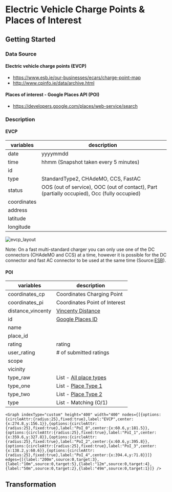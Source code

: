 # Electric Vehicle Charge Points & Places of Interest

## Getting Started

### Data Source

#### Electric vehicle charge points (EVCP)
* https://www.esb.ie/our-businesses/ecars/charge-point-map
* http://www.cpinfo.ie/data/archive.html

#### Places of interest - Google Places API (POI)
* https://developers.google.com/places/web-service/search

### Description

#### EVCP

| variables         | description                                                                                 |
|-------------------|---------------------------------------------------------------------------------------------|
| date              | yyyymmdd                                                                                    |
| time              | hhmm (Snapshot taken every 5 minutes)                                                       |
| id                |                                                                                             |
| type              | StandardType2, CHAdeMO, CCS, FastAC                                                         |
| status            | OOS (out of service), OOC (out of contact), Part (partially occupied), Occ (fully occupied) |
| coordinates       |                                                                                     |
| address           |                                                                                     |
| latitude          |                                                                                     |
| longitude         |                                                                                     |

![evcp_layout](https://raw.githubusercontent.com/prrvdrs/evcp-poi/master/figures/EVCP_Layout2.PNG)

Note: On a fast multi-standard charger you can only use one of the DC connectors (CHAdeMO and CCS) at a time, however it is possible for the DC connector and fast AC connector to be used at the same time (Source:[ESB](https://www.esb.ie/our-businesses/ecars/how-to-charge-your-ecar)).

#### POI

| variables         | description                                                                                 |
|-------------------|---------------------------------------------------------------------------------------------|
| coordinates_cp    | Coordinates Charging Point                                                                  |
| coordinates_pi    | Coordinates Point of Interest                                                               |
| distance_vincenty | [Vincenty Distance](https://en.wikipedia.org/wiki/Vincenty%27s_formulae)                    |
| id                | [Google Places ID](https://developers.google.com/places/place-id)                           |
| name              |  |
| place_id          |  |
| rating            | rating                                                                                      |
| user_rating       | # of submitted ratings                                                                      |
| scope             |  |
| vicinity          |  |
| type_raw          | List - [All place types](https://developers.google.com/places/supported_types)|
| type_one          | List - [Place Type 1](https://developers.google.com/places/supported_types#table2) |
| type_two          | List - [Place Type 2](https://developers.google.com/places/supported_types#table2) |
| type              | List - Matching (O/1)|

```
<Graph indexType="custom" height="400" width="400" nodes={[{options:{circleAttr:{radius:25},fixed:true},label:"EVCP",center:{x:274.8,y:156.1}},{options:{circleAttr:{radius:25},fixed:true},label:"PoI_0",center:{x:60.6,y:181.5}},{options:{circleAttr:{radius:25},fixed:true},label:"PoI_1",center:{x:359.6,y:327.8}},{options:{circleAttr:{radius:25},fixed:true},label:"PoI_2",center:{x:60.6,y:395.8}},{options:{circleAttr:{radius:25},fixed:true},label:"PoI_3",center:{x:138.2,y:60.6}},{options:{circleAttr:{radius:25},fixed:true},label:"PoI_4",center:{x:394.4,y:71.8}}]} edges={[{label:"200m",source:0,target:3},{label:"10m",source:0,target:5},{label:"12m",source:0,target:4},{label:"50m",source:0,target:2},{label:"49m",source:0,target:1}]} />
```

## Transformation
